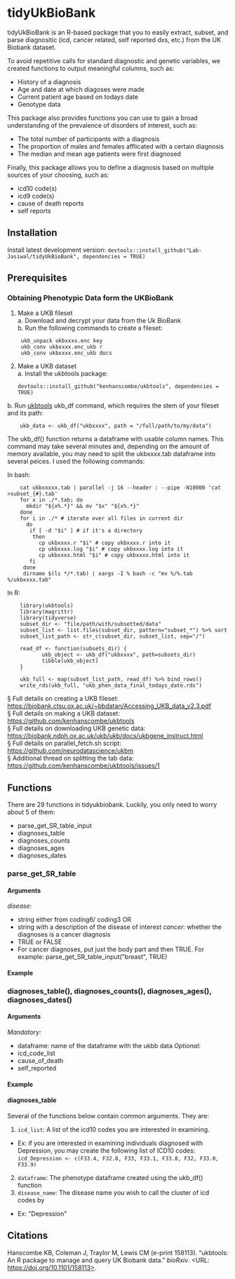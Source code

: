 # tidyUkBioBank

tidyUkBioBank is an R-based package that you to easily extract, subset, and parse diagnositic (icd, cancer related, self reported dxs, etc.) from the UK Biobank dataset.

To avoid repetitive calls for standard diagnostic and genetic variables, we created functions to output meaningful columns, such as:

- History of a diagnosis
- Age and date at which diagoses were made
- Current patient age based on todays date
- Genotype data

This package also provides functions you can use to gain a broad understanding of the prevalence of disorders of interest, such as:

- The total number of participants with a diagnosis
- The proportion of males and females afflicated with a certain diagnosis
- The median and mean age patients were first diagnosed

Finally, this package allows you to define a diagnosis based on multiple sources of your choosing, such as:

- icd10 code(s)
- icd9 code(s)
- cause of death reports
- self reports

## Installation
Install latest development version: `devtools::install_github("Lab-Jasiwal/tidyUkBioBank", dependencies = TRUE)`

## Prerequisites 
### Obtaining Phenotypic Data form the UKBioBank

 1. Make a UKB fileset                                                                                                                                   
        a. Download and decrypt your data from the Uk BioBank                                                                                           
        b. Run the following commands to create a fileset:
        
         ukb_unpack ukbxxxx.enc key
         ukb_conv ukbxxxx.enc_ukb r
         ukb_conv ukbxxxx.enc_ukb docs
 2. Make a UKB dataset                                                                                                                                  
        a.  Install the ukbtools package:
        
        devtools::install_github("kenhanscombe/ukbtools", dependencies = TRUE)                                                                        
        
b.  Run [ukbtools](https://kenhanscombe.github.io/ukbtools/articles/explore-ukb-data.html) ukb_df command, which requires the stem of your fileset and its path:   
        
        ukb_data <- ukb_df("ukbxxxx", path = "/full/path/to/my/data")

The ukb_df() function returns a dataframe with usable column names. This command may take several minutes and, depending on the amount of memory available, you may need to split the ukbxxxx.tab dataframe into several peices. I used the following commands: 


In bash:

        cat ukbxxxxx.tab | parallel -j 16 --header : --pipe -N10000 'cat >subset_{#}.tab' 
        for x in ./*.tab; do
          mkdir "${x%.*}" && mv "$x" "${x%.*}"
        done
        for i in ./* # iterate over all files in current dir
          do
           if [ -d "$i" ] # if it's a directory
            then
              cp ukbxxxx.r "$i" # copy ukbxxxx.r into it
              cp ukbxxxx.log "$i" # copy ukbxxxx.log into it
              cp ukbxxxx.html "$i" # copy ukbxxxx.html into it
           fi
         done
         dirname $(ls */*.tab) | xargs -I % bash -c "mv %/%.tab %/ukbxxxx.tab"

In R:

        library(ukbtools)
        library(magrittr)
        library(tidyverse) 
        subset_dir <- "file/path/with/subsetted/data"
        subset_list <- list.files(subset_dir, pattern="subset_*") %>% sort
        subset_list_path <- str_c(subset_dir, subset_list, sep="/")

        read_df <- function(subsets_dir) {
               ukb_object <- ukb_df("ukbxxxx", path=subsets_dir)
               tibble(ukb_object) 
        }

        ukb_full <- map(subset_list_path, read_df) %>% bind_rows()
        write_rds(ukb_full, "ukb_phen_data_final_todays_date.rds")
        
§ Full details on creating a UKB fileset: https://biobank.ctsu.ox.ac.uk/~bbdatan/Accessing_UKB_data_v2.3.pdf   
§ Full details on making a UKB dataset: https://github.com/kenhanscombe/ukbtools      
§ Full details on downloading UKB genetic data: https://biobank.ndph.ox.ac.uk/ukb/ukb/docs/ukbgene_instruct.html   
§ Full details on parallel_fetch.sh script: https://github.com/neurodatascience/ukbm                                                                     
§ Additional thread on splitting the tab data: https://github.com/kenhanscombe/ukbtools/issues/1

## Functions
There are 29 functions in tidyukbiobank. Luckily, you only need to worry about 5 of them:
* parse_get_SR_table_input
* diagnoses_table
* diagnoses_counts
* diagnoses_ages
* diagnoses_dates
  
### parse_get_SR_table
#### Arguments
*disease:* 
* string either from coding6/ coding3 OR 
* string with a description of the disease of interest
*cancer:* whether the diagnoses is a cancer diagnosis
* TRUE or FALSE
* For cancer diagnoses, put just the body part and then TRUE. For example: parse_get_SR_table_input("breast", TRUE)

#### Example

### diagnoses_table(), diagnoses_counts(), diagnoses_ages(), diagnoses_dates()
#### Arguments
*Mandatory:* 
* dataframe: name of the dataframe with the ukbb data
*Optional:*
* icd_code_list
* cause_of_death
* self_reported

#### Example

#### diagnoses_table

Several of the functions below contain common arguments. They are:

1. `icd_list`: A list of the icd10 codes you are interested in examining. 
* Ex: if you are interested in examining individuals diagnosed with Depression, you may create the following list of ICD10 codes:                     
`icd_Depression <- c(F33.4, F32.8, F33, F33.1, F33.8, F32, F33.0, F33.9)`  
2. `dataframe`: The phenotype dataframe created using the ukb_df() function
3. `disease_name`: The disease name you wish to call the cluster of icd codes by
* Ex: "Depression"

 

## Citations
Hanscombe KB, Coleman J, Traylor M, Lewis CM (e-print 158113). “ukbtools: An R package to manage and query UK Biobank data.” _bioRxiv_. <URL: https://doi.org/10.1101/158113>.

